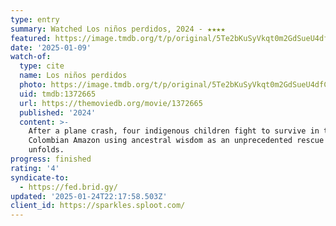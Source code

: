 ```yaml
---
type: entry
summary: Watched Los niños perdidos, 2024 - ★★★★
featured: https://image.tmdb.org/t/p/original/5Te2bKuSyVkqt0m2GdSueU4dfCZ.jpg
date: '2025-01-09'
watch-of:
  type: cite
  name: Los niños perdidos
  photo: https://image.tmdb.org/t/p/original/5Te2bKuSyVkqt0m2GdSueU4dfCZ.jpg
  uid: tmdb:1372665
  url: https://themoviedb.org/movie/1372665
  published: '2024'
  content: >-
    After a plane crash, four indigenous children fight to survive in the
    Colombian Amazon using ancestral wisdom as an unprecedented rescue mission
    unfolds.
progress: finished
rating: '4'
syndicate-to:
  - https://fed.brid.gy/
updated: '2025-01-24T22:17:58.503Z'
client_id: https://sparkles.sploot.com/
---
```

